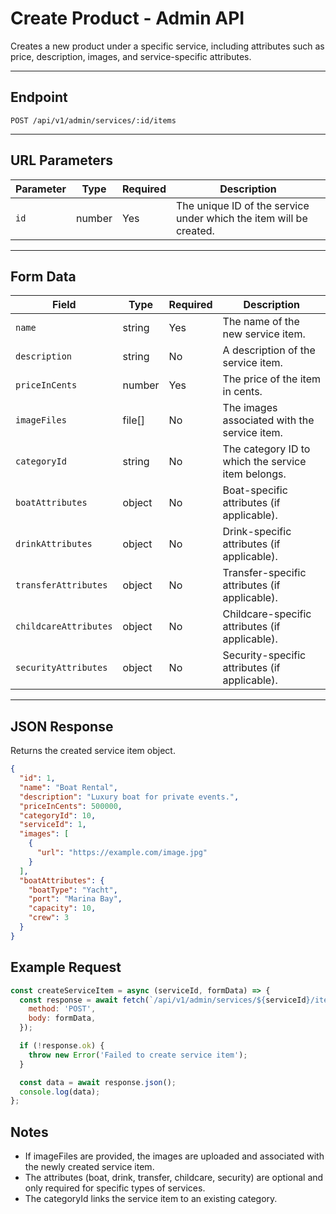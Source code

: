# Create Product - Admin API

Creates a new product under a specific service, including attributes such as price, description, images, and service-specific attributes.

---

## Endpoint

```
POST /api/v1/admin/services/:id/items
```

---

## URL Parameters

| Parameter | Type   | Required | Description                                                        |
| --------- | ------ | -------- | ------------------------------------------------------------------ |
| `id`      | number | Yes      | The unique ID of the service under which the item will be created. |

---

## Form Data

| Field                 | Type   | Required | Description                                        |
| --------------------- | ------ | -------- | -------------------------------------------------- |
| `name`                | string | Yes      | The name of the new service item.                  |
| `description`         | string | No       | A description of the service item.                 |
| `priceInCents`        | number | Yes      | The price of the item in cents.                    |
| `imageFiles`          | file[] | No       | The images associated with the service item.       |
| `categoryId`          | string | No       | The category ID to which the service item belongs. |
| `boatAttributes`      | object | No       | Boat-specific attributes (if applicable).          |
| `drinkAttributes`     | object | No       | Drink-specific attributes (if applicable).         |
| `transferAttributes`  | object | No       | Transfer-specific attributes (if applicable).      |
| `childcareAttributes` | object | No       | Childcare-specific attributes (if applicable).     |
| `securityAttributes`  | object | No       | Security-specific attributes (if applicable).      |

---

## JSON Response

Returns the created service item object.

```json
{
  "id": 1,
  "name": "Boat Rental",
  "description": "Luxury boat for private events.",
  "priceInCents": 500000,
  "categoryId": 10,
  "serviceId": 1,
  "images": [
    {
      "url": "https://example.com/image.jpg"
    }
  ],
  "boatAttributes": {
    "boatType": "Yacht",
    "port": "Marina Bay",
    "capacity": 10,
    "crew": 3
  }
}
```

## Example Request

```js
const createServiceItem = async (serviceId, formData) => {
  const response = await fetch(`/api/v1/admin/services/${serviceId}/items`, {
    method: 'POST',
    body: formData,
  });

  if (!response.ok) {
    throw new Error('Failed to create service item');
  }

  const data = await response.json();
  console.log(data);
};
```

## Notes

- If imageFiles are provided, the images are uploaded and associated with the newly created service item.
- The attributes (boat, drink, transfer, childcare, security) are optional and only required for specific types of services.
- The categoryId links the service item to an existing category.
